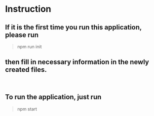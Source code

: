 # Instruction
## If it is the first time you run this application, please run
> npm run init
## then fill in necessary information in the newly created files.
<br />

## To run the application, just run
> npm start
